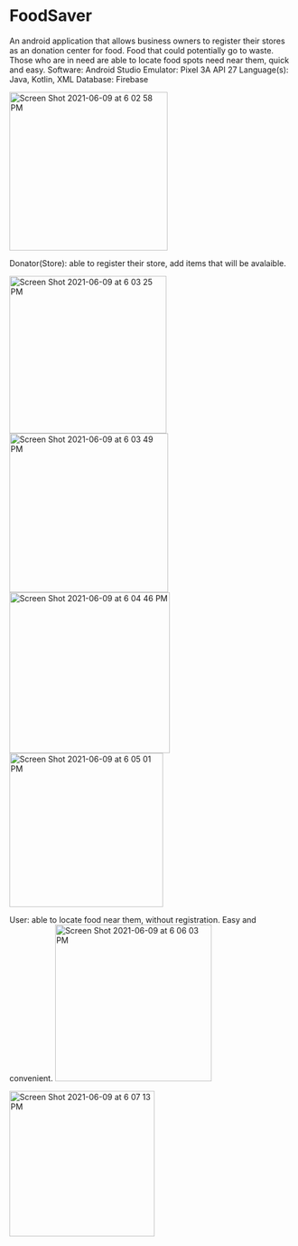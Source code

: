 # FoodSaver
An android application that allows business owners to register their stores as an donation center for food. Food that could potentially go to waste. Those who are in need are able to locate food spots need near them, quick and easy. 
Software: Android Studio
Emulator: Pixel 3A API 27
Language(s): Java, Kotlin, XML
Database: Firebase

<img width="280" alt="Screen Shot 2021-06-09 at 6 02 58 PM" src="https://user-images.githubusercontent.com/57559023/121435976-c6ce3680-c94d-11eb-9738-b00e5621d721.png">

Donator(Store): able to register their store, add items that will be avalaible.

<img width="278" alt="Screen Shot 2021-06-09 at 6 03 25 PM" src="https://user-images.githubusercontent.com/57559023/121436026-d483bc00-c94d-11eb-9fd4-0296933e9576.png">

<img width="281" alt="Screen Shot 2021-06-09 at 6 03 49 PM" src="https://user-images.githubusercontent.com/57559023/121436039-d9487000-c94d-11eb-98ff-f3763b71c5d1.png">

<img width="284" alt="Screen Shot 2021-06-09 at 6 04 46 PM" src="https://user-images.githubusercontent.com/57559023/121436054-dfd6e780-c94d-11eb-86a0-4abedcbd42bd.png">

<img width="272" alt="Screen Shot 2021-06-09 at 6 05 01 PM" src="https://user-images.githubusercontent.com/57559023/121436075-e82f2280-c94d-11eb-9955-4428cba46740.png">

User: able to locate food near them, without registration. Easy and convenient.
<img width="277" alt="Screen Shot 2021-06-09 at 6 06 03 PM" src="https://user-images.githubusercontent.com/57559023/121436152-0dbc2c00-c94e-11eb-9a1b-e4e11c55dc95.png">

<img width="257" alt="Screen Shot 2021-06-09 at 6 07 13 PM" src="https://user-images.githubusercontent.com/57559023/121436173-157bd080-c94e-11eb-9cba-916797427dd6.png">



